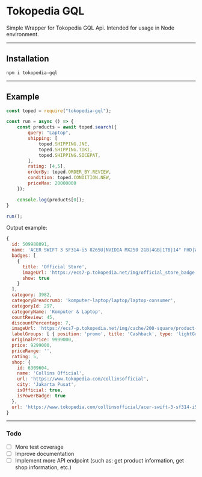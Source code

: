 # Tokopedia GQL

Simple Wrapper for Tokopedia GQL Api. Intended for usage in Node environment.

---

## Installation
```
npm i tokopedia-gql
```

---

## Example
```js
const toped = require("tokopedia-gql");

const run = async () => {
    const products = await toped.search({
        query: "Laptop",
        shipping: [
            toped.SHIPPING.JNE,
            toped.SHIPPING.TIKI,
            toped.SHIPPING.SICEPAT,
        ],
        rating: [4,5],
        orderBy: toped.ORDER_BY.REVIEW,
        condition: toped.CONDITION.NEW,
        priceMax: 20000000
    });

    console.log(products[0]);
}

run();
```
Output example:
```js
{
  id: 509988891,
  name: 'ACER SWIFT 3 SF314-i5 8265U|NVIDIA MX250 2GB|4GB|1TB|14" FHD|WIN10|',
  badges: [
    {
      title: 'Official Store',
      imageUrl: 'https://ecs7-p.tokopedia.net/img/official_store_badge.png',
      show: true
    }
  ],
  category: 3982,
  categoryBreadcrumb: 'komputer-laptop/laptop/laptop-consumer',
  categoryId: 297,
  categoryName: 'Komputer & Laptop',
  countReview: 45,
  discountPercentage: 7,
  imageUrl: 'https://ecs7-p.tokopedia.net/img/cache/200-square/product-1/2020/5/12/69830966/69830966_82cf6f04-8212-4d85-adb7-2b999fac792c_758_758',
  labelGroups: [ { position: 'promo', title: 'Cashback', type: 'lightGreen' } ],
  originalPrice: 9999000,
  price: 9299000,
  priceRange: '',
  rating: 5,
  shop: {
    id: 6309604,
    name: 'Collins Official',
    url: 'https://www.tokopedia.com/collinsofficial',
    city: 'Jakarta Pusat',
    isOfficial: true,
    isPowerBadge: true
  },
  url: 'https://www.tokopedia.com/collinsofficial/acer-swift-3-sf314-i5-8265u-nvidia-mx250-2gb-4gb-1tb-14-fhd-win10?whid=0'
}
```

---
### Todo
- [ ] More test coverage
- [ ] Improve documentation
- [ ] Implement more API endpoint (such as: get product information, get shop information, etc.)